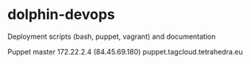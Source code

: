 # dolphin-devops
Deployment scripts (bash, puppet, vagrant) and documentation

Puppet master 172.22.2.4 (84.45.69.180) puppet.tagcloud.tetrahedra.eu


